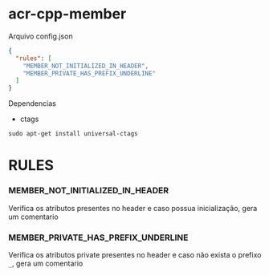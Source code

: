# acr-cpp-member

Arquivo config.json

```json
{
  "rules": [
    "MEMBER_NOT_INITIALIZED_IN_HEADER",
    "MEMBER_PRIVATE_HAS_PREFIX_UNDERLINE"
  ]
}
```

Dependencias

- ctags

```shell
sudo apt-get install universal-ctags
```

# RULES

### MEMBER_NOT_INITIALIZED_IN_HEADER

Verifica os atributos presentes no header e caso possua inicialização, gera um comentario

### MEMBER_PRIVATE_HAS_PREFIX_UNDERLINE

Verifica os atributos private presentes no header e caso não exista o prefixo `_`, gera um comentario
